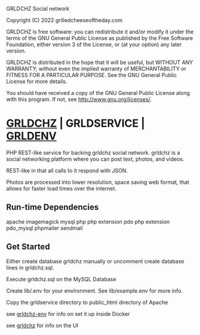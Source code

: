 GRLDCHZ Social network

Copyright (C) 2022 grilledcheeseoftheday.com

GRLDCHZ is free software: you can redistribute it and/or modify
it under the terms of the GNU General Public License as published by
the Free Software Foundation, either version 3 of the License, or
(at your option) any later version.

GRLDCHZ is distributed in the hope that it will be useful,
but WITHOUT ANY WARRANTY; without even the implied warranty of
MERCHANTABILITY or FITNESS FOR A PARTICULAR PURPOSE.  See the
GNU General Public License for more details.

You should have received a copy of the GNU General Public License
along with this program.  If not, see <http://www.gnu.org/licenses/>.

# [GRLDCHZ](https://github.com/grldchz/grldchz-ts)   |    GRLDSERVICE    |    [GRLDENV](https://github.com/grldchz/grldenv)

PHP REST-like service for backing grldchz social network.  grldchz is a social networking platform where you can post text, photos, and videos.

REST-like in that all calls to it respond with JSON.

Photos are processed into lower resolution, space saving web format, that allows for faster load times over the internet.

## Run-time Dependencies

apache
imagemagick
mysql
php
php extension pdo
php extension pdo_mysql
phpmailer
sendmail

## Get Started

Either create database grldchz manually or uncomment create database lines in grldchz.sql.

Execute grldchz.sql on the MySQL Database

Create lib/.env for your environment.  See lib/example.env for more info.

Copy the grldservice directory to public_html directory of Apache

see <a href="https://github.com/grldchz/grldchz-env">grldchz-env</a> for info on set it up inside Docker

see <a href="https://github.com/grldchz/grldchz">grldchz</a> for info on the UI
